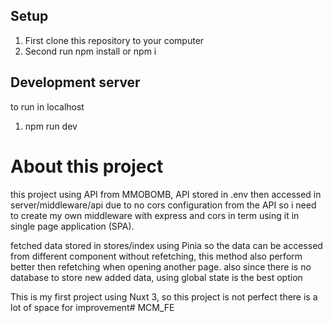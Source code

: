 ## Setup
1. First clone this repository to your computer
2. Second run npm install or npm i

## Development server

to run in localhost
1. npm run dev


# About this project
this project using API from MMOBOMB, API stored in .env then accessed in server/middleware/api due to no cors configuration from the API so i need to create my own middleware with express and cors in term using it in single page application (SPA).

fetched data stored in stores/index using Pinia so the data can be accessed from different component without refetching, this method also perform better then refetching when opening another page. also since there is no database to store new added data, using global state is the best option

This is my first project using Nuxt 3, so this project is not perfect there is a lot of space for improvement# MCM_FE
